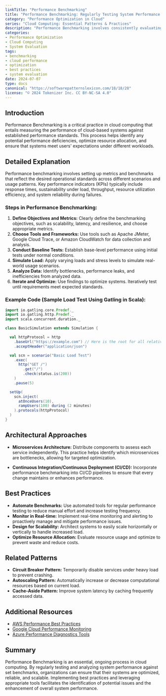 ```yaml
---
linkTitle: "Performance Benchmarking"
title: "Performance Benchmarking: Regularly Testing System Performance Against Standards"
category: "Performance Optimization in Cloud"
series: "Cloud Computing: Essential Patterns & Practices"
description: "Performance Benchmarking involves consistently evaluating the performance of your cloud-based systems against predetermined standards to ensure optimal operation and reliability."
categories:
- Performance Optimization
- Cloud Computing
- System Evaluation
tags:
- benchmarking
- cloud performance
- optimization
- best practices
- system evaluation
date: 2024-07-07
type: docs
canonical: "https://softwarepatternslexicon.com/18/18/28"
license: "© 2024 Tokenizer Inc. CC BY-NC-SA 4.0"
---
```



## Introduction

Performance Benchmarking is a critical practice in cloud computing that entails measuring the performance of cloud-based systems against established performance standards. This process helps identify any potential performance deficiencies, optimize resource allocation, and ensure that systems meet users' expectations under different workloads.

## Detailed Explanation

Performance benchmarking involves setting up metrics and benchmarks that reflect the desired operational standards across different scenarios and usage patterns. Key performance indicators (KPIs) typically include response times, sustainability under load, throughput, resource utilization efficiency, and system reliability during failures.

### Steps in Performance Benchmarking:
1. **Define Objectives and Metrics:** Clearly define the benchmarking objectives, such as scalability, latency, and resilience, and choose appropriate metrics.
2. **Choose Tools and Frameworks:** Use tools such as Apache JMeter, Google Cloud Trace, or Amazon CloudWatch for data collection and analysis.
3. **Conduct Baseline Tests:** Establish base-level performance using initial tests under normal conditions.
4. **Simulate Load:** Apply varying loads and stress levels to simulate real-world usage scenarios.
5. **Analyze Data:** Identify bottlenecks, performance leaks, and inefficiencies from analyzed data.
6. **Iterate and Optimize:** Use findings to optimize systems. Iteratively test until requirements meet expected standards.

### Example Code (Sample Load Test Using Gatling in Scala):

```scala
import io.gatling.core.Predef._
import io.gatling.http.Predef._
import scala.concurrent.duration._

class BasicSimulation extends Simulation {

  val httpProtocol = http
    .baseUrl("https://example.com") // Here is the root for all relative URLs
    .acceptHeader("application/json")

  val scn = scenario("Basic Load Test")
    .exec(
      http("GET /")
        .get("/")
        .check(status.is(200))
    )
    .pause(5)

  setUp(
    scn.inject(
      atOnceUsers(10),
      rampUsers(100) during (2 minutes)
    ).protocols(httpProtocol)
  )
}
```

## Architectural Approaches

- **Microservices Architecture:** Distribute components to assess each service independently. This practice helps identify which microservices are bottlenecks, allowing for targeted optimization.

- **Continuous Integration/Continuous Deployment (CI/CD):** Incorporate performance benchmarking into CI/CD pipelines to ensure that every change maintains or enhances performance.

## Best Practices

- **Automate Benchmarks:** Use automated tools for regular performance testing to reduce manual effort and increase testing frequency.
- **Monitor in Real-time:** Implement real-time monitoring and alerting to proactively manage and mitigate performance issues.
- **Design for Scalability:** Architect systems to easily scale horizontally or vertically to handle increased load.
- **Optimize Resource Allocation:** Evaluate resource usage and optimize to prevent waste and reduce costs.

## Related Patterns

- **Circuit Breaker Pattern:** Temporarily disable services under heavy load to prevent crashing.
- **Autoscaling Pattern:** Automatically increase or decrease computational resources based on current load.
- **Cache-Aside Pattern:** Improve system latency by caching frequently accessed data.

## Additional Resources

- [AWS Performance Best Practices](https://docs.aws.amazon.com/whitepapers/latest/performance-efficiency-pillar/performance-efficiency-pillar.html)
- [Google Cloud Performance Monitoring](https://cloud.google.com/monitoring)
- [Azure Performance Diagnostics Tools](https://learn.microsoft.com/en-us/azure/architecture/best-practices/performance-monitoring)

## Summary

Performance Benchmarking is an essential, ongoing process in cloud computing. By regularly testing and analyzing system performance against set benchmarks, organizations can ensure that their systems are optimized, reliable, and scalable. Implementing best practices and leveraging appropriate tools facilitates the identification of potential issues and the enhancement of overall system performance.
